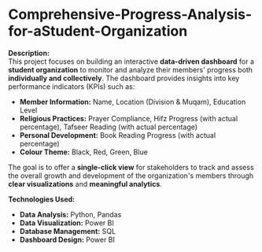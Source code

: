 # Comprehensive-Progress-Analysis-for-aStudent-Organization
**Description:**  
This project focuses on building an interactive **data-driven dashboard** for a **student organization** to monitor and analyze their members' progress both **individually and collectively**. The dashboard provides insights into key performance indicators (KPIs) such as:  

- **Member Information:** Name, Location (Division & Muqam), Education Level  
- **Religious Practices:** Prayer Compliance, Hifz Progress (with actual percentage), Tafseer Reading (with actual percentage)  
- **Personal Development:** Book Reading Progress (with actual percentage)  
- **Colour Theme:** Black, Red, Green, Blue 

The goal is to offer a **single-click view** for stakeholders to track and assess the overall growth and development of the organization's members through **clear visualizations** and **meaningful analytics**.  

**Technologies Used:**  
- **Data Analysis:** Python, Pandas  
- **Data Visualization:** Power BI  
- **Database Management:** SQL  
- **Dashboard Design:** Power BI
